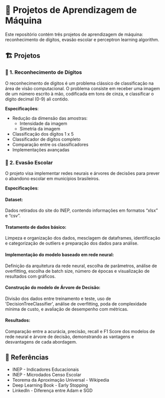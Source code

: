 # 🤖 Projetos de Aprendizagem de Máquina
Este repositório contém três projetos de aprendizagem de máquina: reconhecimento de dígitos, evasão escolar e perceptron learning algorithm.

## 🏗️ Projetos
### 🔢 1. Reconhecimento de Dígitos
O reconhecimento de dígitos é um problema clássico de classificação na área de visão computacional. O problema consiste em receber uma imagem de um número escrito à mão, codificada em tons de cinza, e classificar o dígito decimal (0-9) ali contido.

**Especificações**:

- Redução da dimensão das amostras:
    - Intensidade da imagem
    - Simetria da imagem
- Classificação dos dígitos 1 x 5
- Classificador de dígitos completo
- Comparação entre os classificadores
- Implementações avançadas

### 🏫 2. Evasão Escolar
O projeto visa implementar redes neurais e árvores de decisões para prever o abandono escolar em municípios brasileiros. 

**Especificações**:

#### Dataset:
Dados retirados do site do INEP, contendo informações em formatos “xlsx” e “csv”.

#### Tratamento de dados básico:
Limpeza e organização dos dados, mesclagem de dataframes, identificação e categorização de outliers e preparação dos dados para análise.

#### Implementação do modelo baseado em rede neural:
Definição da arquitetura da rede neural, escolha de parâmetros, análise de overfitting, escolha de batch size, número de épocas e visualização de resultados com gráficos.

#### Construção do modelo de Árvore de Decisão:
Divisão dos dados entre treinamento e teste, uso de 'DecisionTreeClassifier', análise de overfitting, poda de complexidade mínima de custo, e avaliação de desempenho com métricas.

#### Resultados:
Comparação entre a acurácia, precisão, recall e F1 Score dos modelos de rede neural e árvore de decisão, demonstrando as vantagens e desvantagens de cada abordagem.


## 📖 Referências
- INEP - Indicadores Educacionais
- INEP - Microdados Censo Escolar
- Teorema da Aproximação Universal - Wikipedia
- Deep Learning Book - Early Stopping
- LinkedIn - Diferença entre Adam e SGD
